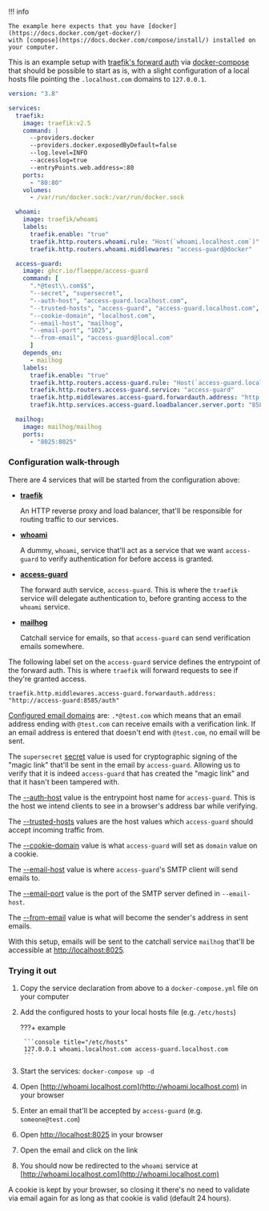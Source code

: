 !!! info

    The example here expects that you have [docker](https://docs.docker.com/get-docker/)
    with [compose](https://docs.docker.com/compose/install/) installed on your computer.

This is an example setup with [traefik's forward auth](https://doc.traefik.io/traefik/middlewares/http/forwardauth/)
via [docker-compose](https://docs.docker.com/compose/) that should be possible to start
as is, with a slight configuration of a local hosts file pointing the `.localhost.com`
domains to `127.0.0.1`.

```yaml title="docker-compose.yml"
version: "3.8"

services:
  traefik:
    image: traefik:v2.5
    command: |
      --providers.docker
      --providers.docker.exposedByDefault=false
      --log.level=INFO
      --accesslog=true
      --entryPoints.web.address=:80
    ports:
      - "80:80"
    volumes:
      - /var/run/docker.sock:/var/run/docker.sock

  whoami:
    image: traefik/whoami
    labels:
      traefik.enable: "true"
      traefik.http.routers.whoami.rule: "Host(`whoami.localhost.com`)"
      traefik.http.routers.whoami.middlewares: "access-guard@docker"

  access-guard:
    image: ghcr.io/flaeppe/access-guard
    command: [
      ".*@test\\.com$$",
      "--secret", "supersecret",
      "--auth-host", "access-guard.localhost.com",
      "--trusted-hosts", "access-guard", "access-guard.localhost.com",
      "--cookie-domain", "localhost.com",
      "--email-host", "mailhog",
      "--email-port", "1025",
      "--from-email", "access-guard@local.com"
      ]
    depends_on:
      - mailhog
    labels:
      traefik.enable: "true"
      traefik.http.routers.access-guard.rule: "Host(`access-guard.localhost.com`)"
      traefik.http.routers.access-guard.service: "access-guard"
      traefik.http.middlewares.access-guard.forwardauth.address: "http://access-guard:8585/auth"
      traefik.http.services.access-guard.loadbalancer.server.port: "8585"

  mailhog:
    image: mailhog/mailhog
    ports:
      - "8025:8025"
```

### Configuration walk-through

There are 4 services that will be started from the configuration above:

- __[traefik](https://github.com/traefik/traefik)__

    An HTTP reverse proxy and load balancer, that'll be responsible for routing traffic
    to our services.

- __[whoami](https://github.com/traefik/whoami)__

    A dummy, `whoami`, service that'll act as a service that we want `access-guard` to
    verify authentication for before access is granted.

- __[access-guard](https://github.com/flaeppe/access-guard)__

    The forward auth service, `access-guard`. This is where the `traefik` service will
    delegate authentication to, before granting access to the `whoami` service.

- __[mailhog](https://github.com/mailhog/MailHog)__

    Catchall service for emails, so that `access-guard` can send verification emails
    somewhere.

The following label set on the `access-guard` service defines the entrypoint of the
forward auth. This is where `traefik` will forward requests to see if they're granted
access.

```
traefik.http.middlewares.access-guard.forwardauth.address: "http://access-guard:8585/auth"
```

[Configured email domains](reference.md#email-patterns) are: `.*@test.com` which means
that an email address ending with `@test.com` can receive emails with a verification
link. If an email address is entered that doesn't end with `@test.com`, no email will be
sent.

The `supersecret` [secret](reference.md#secret) value is used for cryptographic signing
of the "magic link" that'll be sent in the email by `access-guard`. Allowing us to
verify that it is indeed `access-guard` that has created the "magic link" and that it
hasn't been tampered with.

The [--auth-host](reference.md#access-guards-host) value is the entrypoint host name for
`access-guard`. This is the host we intend clients to see in a browser's address bar
while verifying.

The [--trusted-hosts](reference.md#trusted-hosts) values are the host values which
`access-guard` should accept incoming traffic from.

The [--cookie-domain](reference.md#cookie-domain) value is what `access-guard` will set
as `domain` value on a cookie.

The [--email-host](reference.md#smtp-host) value is where `access-guard`'s SMTP client
will send emails to.

The [--email-port](reference.md#smtp-port) value is the port of the SMTP server defined
in `--email-host`.

The [--from-email](reference.md#senders-email-address) value is what will become the
sender's address in sent emails.

With this setup, emails will be sent to the catchall service `mailhog` that'll be
accessible at [http://localhost:8025](http://localhost:8025).

### Trying it out

1. Copy the service declaration from above to a `docker-compose.yml` file on your
   computer

2. Add the configured hosts to your local hosts file (e.g. `/etc/hosts`)

    ???+ example

        ```console title="/etc/hosts"
        127.0.0.1 whoami.localhost.com access-guard.localhost.com
        ```

3. Start the services: `docker-compose up -d`

4. Open [http://whoami.localhost.com](http://whoami.localhost.com) in your browser

5. Enter an email that'll be accepted by `access-guard` (e.g. `someone@test.com`)

6. Open [http://localhost:8025](http://localhost:8025) in your browser

7. Open the email and click on the link

8. You should now be redirected to the `whoami` service at [http://whoami.localhost.com](http://whoami.localhost.com)

A cookie is kept by your browser, so closing it there's no need to validate via email
again for as long as that cookie is valid (default 24 hours).
